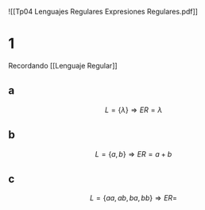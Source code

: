 ![[Tp04 Lenguajes Regulares Expresiones Regulares.pdf]]

# 1
Recordando [[Lenguaje Regular]]

## a
$$L = \{\lambda\} \Rightarrow ER = \lambda$$

## b
$$L = \{a, b\} \Rightarrow ER = a + b$$

## c

$$L =\{aa, ab, ba, bb\} \Rightarrow ER = $$
